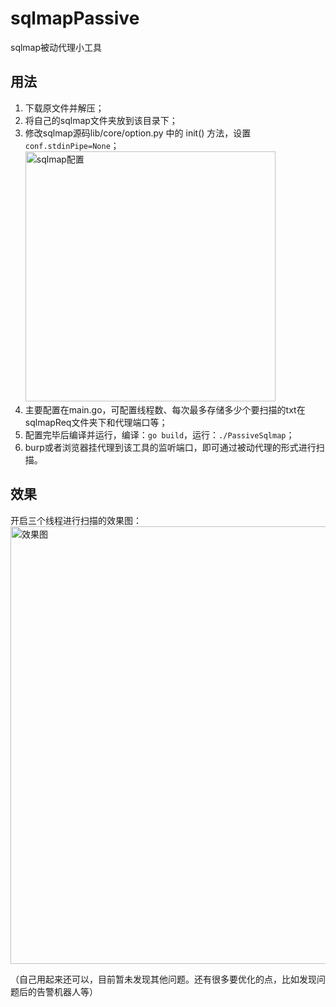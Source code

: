 # sqlmapPassive
sqlmap被动代理小工具

## 用法
1. 下载原文件并解压；
2. 将自己的sqlmap文件夹放到该目录下；
3. 修改sqlmap源码lib/core/option.py 中的 init() 方法，设置`conf.stdinPipe=None`；
   <img src="https://github.com/Ed1s0nZ/sqlmapPassive/blob/main/sqlmap.png" alt="sqlmap配置" width="400"/>
5. 主要配置在main.go，可配置线程数、每次最多存储多少个要扫描的txt在sqlmapReq文件夹下和代理端口等；
6. 配置完毕后编译并运行，编译：`go build`，运行：`./PassiveSqlmap`；
7. burp或者浏览器挂代理到该工具的监听端口，即可通过被动代理的形式进行扫描。

## 效果
开启三个线程进行扫描的效果图：   
<img src="https://github.com/Ed1s0nZ/sqlmapPassive/blob/main/xiaoguo.png" alt="效果图" width="700"/>
   
（自己用起来还可以，目前暂未发现其他问题。还有很多要优化的点，比如发现问题后的告警机器人等）
